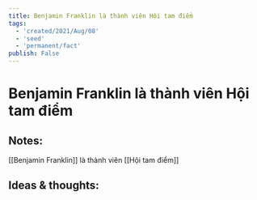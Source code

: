 ```yaml
---
title: Benjamin Franklin là thành viên Hội tam điểm
tags:
  - 'created/2021/Aug/08'
  - 'seed'
  - 'permanent/fact'
publish: False
---
```

# Benjamin Franklin là thành viên Hội tam điểm

## Notes:
[[Benjamin Franklin]] là thành viên [[Hội tam điểm]]

## Ideas & thoughts:
